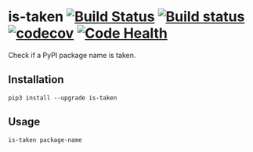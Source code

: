 # is-taken [![Build Status](https://travis-ci.org/Frederick-S/is-taken.svg?branch=master)](https://travis-ci.org/Frederick-S/is-taken) [![Build status](https://ci.appveyor.com/api/projects/status/86n6l2qagqjfne1a?svg=true)](https://ci.appveyor.com/project/Frederick-S/is-taken) [![codecov](https://codecov.io/gh/Frederick-S/is-taken/branch/master/graph/badge.svg)](https://codecov.io/gh/Frederick-S/is-taken) [![Code Health](https://landscape.io/github/Frederick-S/is-taken/master/landscape.svg?style=flat)](https://landscape.io/github/Frederick-S/is-taken/master)
Check if a PyPI package name is taken.

## Installation
```
pip3 install --upgrade is-taken
```

## Usage
```
is-taken package-name
```

